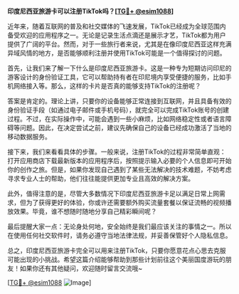 **印度尼西亚旅游卡可以注册TikTok吗？[[TG💪+ @esim1088](https://t.me/s/esim1088)]**

近年来，随着互联网的普及和社交媒体的飞速发展，TikTok已经成为全球范围内备受欢迎的应用程序之一。无论是记录生活点滴还是展示才艺，TikTok都为用户提供了广阔的平台。然而，对于一些旅行者来说，尤其是在像印度尼西亚这样充满异域风情的地方，是否能够顺利注册并使用TikTok可能是一个值得探讨的问题。

首先，让我们来了解一下什么是印度尼西亚旅游卡。这是一种专为短期访问印尼的游客设计的身份验证工具，它可以帮助持有者在印尼境内享受便捷的服务，比如手机网络接入等。那么，这样的卡片是否真的能够支持TikTok的注册呢？

答案是肯定的。理论上讲，只要你的设备能够正常连接到互联网，并且具备有效的身份验证手段（如通过电子邮件或手机号码），就完全可以完成TikTok账号的创建过程。不过，在实际操作中，可能会遇到一些小麻烦，比如网络稳定性或者语言障碍等问题。因此，在决定尝试之前，建议先确保自己的设备已经成功激活了当地的移动数据服务。

接下来，我们来看看具体的步骤。一般来说，注册TikTok的过程非常简单直观：打开应用商店下载最新版本的应用程序后，按照提示输入必要的个人信息即可开始你的创作之旅。但是，如果你发现自己遇到了某些无法解决的技术难题，不妨考虑寻求专业人士的帮助，他们往往能提供更加专业且高效的解决方案。

此外，值得注意的是，尽管大多数情况下印度尼西亚旅游卡足以满足日常上网需求，但为了获得更好的体验，你或许还需要额外购买流量套餐以保证流畅的视频播放效果。毕竟，谁不想随时随地分享自己精彩瞬间呢？

最后提醒大家一点：无论身处何地，安全始终是我们最应该关注的事情之一。所以在使用任何社交软件时，请务必遵守当地法律法规，并妥善保管好个人隐私信息。

总之，印度尼西亚旅游卡完全可以用来注册TikTok，只要你愿意花点心思去克服可能出现的小挑战。希望这篇介绍能够帮助到那些计划前往这个美丽国度游玩的朋友！如果你还有其他疑问，欢迎随时留言交流哦~

[[TG💪+ @esim1088](https://t.me/s/esim1088) ![Image](https://i.postimg.cc/4NQfJmqS/Snipaste-2025-05-13-00-14-12.png)]